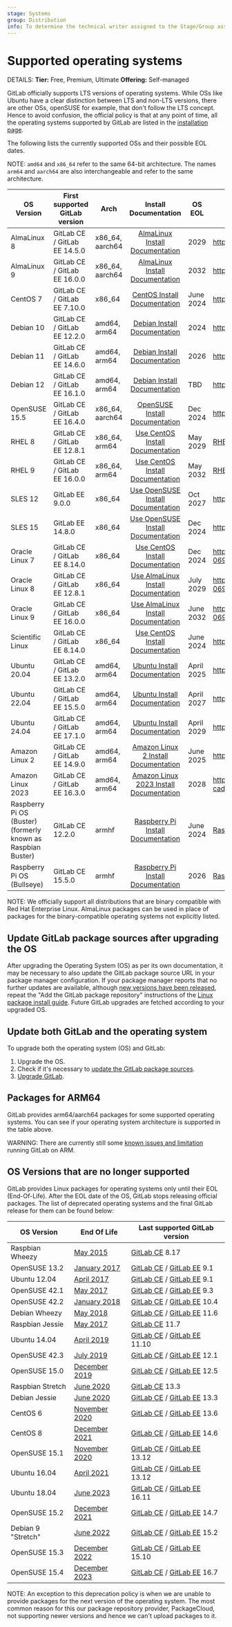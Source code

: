```yaml
---
stage: Systems
group: Distribution
info: To determine the technical writer assigned to the Stage/Group associated with this page, see https://handbook.gitlab.com/handbook/product/ux/technical-writing/#assignments
---
```


# Supported operating systems

DETAILS:
**Tier:** Free, Premium, Ultimate
**Offering:** Self-managed

GitLab officially supports LTS versions of operating systems. While OSs like
Ubuntu have a clear distinction between LTS and non-LTS versions, there are
other OSs, openSUSE for example, that don't follow the LTS concept. Hence to
avoid confusion, the official policy is that at any point of time, all the
operating systems supported by GitLab are listed in the
[installation page](https://about.gitlab.com/install/).

The following lists the currently supported OSs and their possible EOL dates.

NOTE:
`amd64` and `x86_64` refer to the same 64-bit architecture.
The names `arm64` and `aarch64` are also interchangeable and refer to the same
architecture.

| OS Version                                                   | First supported GitLab version | Arch            |                         Install Documentation                | OS EOL     | Details                                                      |
| ------------------------------------------------------------ | ------------------------------ | --------------- | :----------------------------------------------------------: | ---------- | ------------------------------------------------------------ |
| AlmaLinux 8                                                  | GitLab CE / GitLab EE 14.5.0   | x86_64, aarch64 | [AlmaLinux Install Documentation](https://about.gitlab.com/install/#almalinux) | 2029       | <https://almalinux.org/>                                     |
| AlmaLinux 9                                                  | GitLab CE / GitLab EE 16.0.0   | x86_64, aarch64 | [AlmaLinux Install Documentation](https://about.gitlab.com/install/#almalinux) | 2032       | <https://almalinux.org/>                                     |
| CentOS 7                                                     | GitLab CE / GitLab EE 7.10.0   | x86_64          | [CentOS Install Documentation](https://about.gitlab.com/install/#centos-7) | June 2024  | <https://www.centos.org/about/>                      |
| Debian 10                                                    | GitLab CE / GitLab EE 12.2.0   | amd64, arm64    | [Debian Install Documentation](https://about.gitlab.com/install/#debian) | 2024       | <https://wiki.debian.org/LTS>                                |
| Debian 11                                                    | GitLab CE / GitLab EE 14.6.0   | amd64, arm64    | [Debian Install Documentation](https://about.gitlab.com/install/#debian) | 2026       | <https://wiki.debian.org/LTS>                                |
| Debian 12                                                   | GitLab CE / GitLab EE 16.1.0   | amd64, arm64    | [Debian Install Documentation](https://about.gitlab.com/install/#debian) | TBD       | <https://wiki.debian.org/LTS>                                |
| OpenSUSE 15.5                                                | GitLab CE / GitLab EE 16.4.0   | x86_64, aarch64 | [OpenSUSE Install Documentation](https://about.gitlab.com/install/#opensuse-leap) | Dec 2024   | <https://en.opensuse.org/Lifetime>                           |
| RHEL 8                                                       | GitLab CE / GitLab EE 12.8.1   | x86_64, arm64   | [Use CentOS Install Documentation](https://about.gitlab.com/install/#centos-7) | May 2029   | [RHEL Details](https://access.redhat.com/support/policy/updates/errata/#Life_Cycle_Dates) |
| RHEL 9                                                      | GitLab CE / GitLab EE 16.0.0   | x86_64, arm64   | [Use CentOS Install Documentation](https://about.gitlab.com/install/#centos-7) | May 2032   | [RHEL Details](https://access.redhat.com/support/policy/updates/errata/#Life_Cycle_Dates) |
| SLES 12                                                      | GitLab EE 9.0.0                | x86_64          | [Use OpenSUSE Install Documentation](https://about.gitlab.com/install/#opensuse-leap) | Oct 2027   | <https://www.suse.com/lifecycle/>                            |
| SLES 15                                                      | GitLab EE 14.8.0                | x86_64          | [Use OpenSUSE Install Documentation](https://about.gitlab.com/install/#opensuse-leap) | Dec 2024   | <https://www.suse.com/lifecycle/>                            |
| Oracle Linux 7                                               | GitLab CE / GitLab EE 8.14.0   | x86_64          | [Use CentOS Install Documentation](https://about.gitlab.com/install/#centos-7) | Dec 2024         | <https://www.oracle.com/a/ocom/docs/elsp-lifetime-069338.pdf>                                                           |
| Oracle Linux 8                                               | GitLab CE / GitLab EE 12.8.1   | x86_64          | [Use AlmaLinux Install Documentation](https://about.gitlab.com/install/#almalinux) | July 2029         | <https://www.oracle.com/a/ocom/docs/elsp-lifetime-069338.pdf>                                                           |
| Oracle Linux 9                                               | GitLab CE / GitLab EE 16.0.0   | x86_64          | [Use AlmaLinux Install Documentation](https://about.gitlab.com/install/#almalinux) | June 2032         | <https://www.oracle.com/a/ocom/docs/elsp-lifetime-069338.pdf>                                                           |
| Scientific Linux                                             | GitLab CE / GitLab EE 8.14.0   | x86_64          | [Use CentOS Install Documentation](https://about.gitlab.com/install/#centos-7) | June 2024         | <https://scientificlinux.org/downloads/sl-versions/sl7/>                                                           |
| Ubuntu 20.04                                                 | GitLab CE / GitLab EE 13.2.0   | amd64, arm64    | [Ubuntu Install Documentation](https://about.gitlab.com/install/#ubuntu) | April 2025 | <https://wiki.ubuntu.com/Releases>                           |
| Ubuntu 22.04                                                 | GitLab CE / GitLab EE 15.5.0   | amd64, arm64    | [Ubuntu Install Documentation](https://about.gitlab.com/install/#ubuntu) | April 2027 | <https://wiki.ubuntu.com/Releases>                           |
| Ubuntu 24.04                                                 | GitLab CE / GitLab EE 17.1.0   | amd64, arm64    | [Ubuntu Install Documentation](https://about.gitlab.com/install/#ubuntu) | April 2029 | <https://wiki.ubuntu.com/Releases>                           |
| Amazon Linux 2                                               | GitLab CE / GitLab EE 14.9.0   | amd64, arm64    | [Amazon Linux 2 Install Documentation](https://about.gitlab.com/install/#amazonlinux-2) | June 2025  | <https://aws.amazon.com/amazon-linux-2/faqs/>                |
| Amazon Linux 2023                                            | GitLab CE / GitLab EE 16.3.0   | amd64, arm64    | [Amazon Linux 2023 Install Documentation](https://about.gitlab.com/install/#amazonlinux-2023) | 2028  | <https://docs.aws.amazon.com/linux/al2023/ug/release-cadence.html>                |
| Raspberry Pi OS (Buster) (formerly known as Raspbian Buster) | GitLab CE 12.2.0               | armhf           | [Raspberry Pi Install Documentation](https://about.gitlab.com/install/#raspberry-pi-os) | June 2024       | [Raspberry Pi Details](https://www.raspberrypi.com/news/new-old-functionality-with-raspberry-pi-os-legacy/) |
| Raspberry Pi OS (Bullseye) | GitLab CE 15.5.0               | armhf           | [Raspberry Pi Install Documentation](https://about.gitlab.com/install/#raspberry-pi-os) | 2026       | [Raspberry Pi Details](https://www.raspberrypi.com/news/raspberry-pi-os-debian-bullseye/) |

NOTE:
We officially support all distributions that are binary compatible with Red Hat Enterprise Linux.
AlmaLinux packages can be used in place of packages for the binary-compatible operating systems not explicitly listed.

## Update GitLab package sources after upgrading the OS

After upgrading the Operating System (OS) as per its own documentation,
it may be necessary to also update the GitLab package source URL
in your package manager configuration.
If your package manager reports that no further updates are available,
although [new versions have been released](https://about.gitlab.com/releases/categories/releases/), repeat the
"Add the GitLab package repository" instructions
of the [Linux package install guide](https://about.gitlab.com/install/#content).
Future GitLab upgrades are fetched according to your upgraded OS.

## Update both GitLab and the operating system

To upgrade both the operating system (OS) and GitLab:

1. Upgrade the OS.
1. Check if it's necessary to [update the GitLab package sources](#update-gitlab-package-sources-after-upgrading-the-os).
1. [Upgrade GitLab](../../update/index.md).

## Packages for ARM64

GitLab provides arm64/aarch64 packages for some supported operating systems.
You can see if your operating system architecture is supported in the table
above.

WARNING:
There are currently still some [known issues and limitation](https://gitlab.com/groups/gitlab-org/-/epics/4397)
running GitLab on ARM.

## OS Versions that are no longer supported

GitLab provides Linux packages for operating systems only until their
EOL (End-Of-Life). After the EOL date of the OS, GitLab stops releasing
official packages. The list of deprecated operating systems and the final GitLab
release for them can be found below:

| OS Version      | End Of Life                                                                        | Last supported GitLab version                                                                                                                                                                                                      |
| --------------- | ---------------------------------------------------------------------------------- | -----------------------------------------------------------------------------------------------------------------------------------------------------------------------------------------------------------------------------------|
| Raspbian Wheezy | [May 2015](https://downloads.raspberrypi.org/raspbian/images/raspbian-2015-05-07/) | [GitLab CE](https://packages.gitlab.com/app/gitlab/raspberry-pi2/search?q=gitlab-ce_8.17&dist=debian%2Fwheezy) 8.17                                                                                                                |
| OpenSUSE 13.2   | [January 2017](https://en.opensuse.org/Lifetime#Discontinued_distributions)        | [GitLab CE](https://packages.gitlab.com/app/gitlab/gitlab-ce/search?q=gitlab-ce-9.1&dist=opensuse%2F13.2) / [GitLab EE](https://packages.gitlab.com/app/gitlab/gitlab-ee/search?q=gitlab-ee-9.1&dist=opensuse%2F13.2) 9.1          |
| Ubuntu 12.04    | [April 2017](https://ubuntu.com/info/release-end-of-life)                          | [GitLab CE](https://packages.gitlab.com/app/gitlab/gitlab-ce/search?q=gitlab-ce_9.1&dist=ubuntu%2Fprecise) / [GitLab EE](https://packages.gitlab.com/app/gitlab/gitlab-ee/search?q=gitlab-ee_9.1&dist=ubuntu%2Fprecise) 9.1        |
| OpenSUSE 42.1   | [May 2017](https://en.opensuse.org/Lifetime#Discontinued_distributions)            | [GitLab CE](https://packages.gitlab.com/app/gitlab/gitlab-ce/search?q=gitlab-ce-9.3&dist=opensuse%2F42.1) / [GitLab EE](https://packages.gitlab.com/app/gitlab/gitlab-ee/search?q=gitlab-ee-9.3&dist=opensuse%2F42.1) 9.3          |
| OpenSUSE 42.2   | [January 2018](https://en.opensuse.org/Lifetime#Discontinued_distributions)        | [GitLab CE](https://packages.gitlab.com/app/gitlab/gitlab-ce/search?q=gitlab-ce-10.4&dist=opensuse%2F42.2) / [GitLab EE](https://packages.gitlab.com/app/gitlab/gitlab-ee/search?q=gitlab-ee-10.4&dist=opensuse%2F42.2) 10.4       |
| Debian Wheezy   | [May 2018](https://www.debian.org/News/2018/20180601)                              | [GitLab CE](https://packages.gitlab.com/app/gitlab/gitlab-ce/search?q=gitlab-ce_11.6&dist=debian%2Fwheezy) / [GitLab EE](https://packages.gitlab.com/app/gitlab/gitlab-ee/search?q=gitlab-ee_11.6&dist=debian%2Fwheezy) 11.6       |
| Raspbian Jessie | [May 2017](https://downloads.raspberrypi.org/raspbian/images/raspbian-2017-07-05/) | [GitLab CE](https://packages.gitlab.com/app/gitlab/raspberry-pi2/search?q=gitlab-ce_11.7&dist=debian%2Fjessie) 11.7                                                                                                                |
| Ubuntu 14.04    | [April 2019](https://ubuntu.com/info/release-end-of-life)                          | [GitLab CE](https://packages.gitlab.com/app/gitlab/gitlab-ce/search?q=gitlab-ce_11.10&dist=ubuntu%2Ftrusty) / [GitLab EE](https://packages.gitlab.com/app/gitlab/gitlab-ee/search?q=gitlab-ee_11.10&dist=ubuntu%2Ftrusty) 11.10    |
| OpenSUSE 42.3   | [July 2019](https://en.opensuse.org/Lifetime#Discontinued_distributions)           | [GitLab CE](https://packages.gitlab.com/app/gitlab/gitlab-ce/search?q=gitlab-ce-12.1&dist=opensuse%2F42.3) / [GitLab EE](https://packages.gitlab.com/app/gitlab/gitlab-ee/search?q=gitlab-ee-12.1&dist=opensuse%2F42.3) 12.1       |
| OpenSUSE 15.0   | [December 2019](https://en.opensuse.org/Lifetime#Discontinued_distributions)       | [GitLab CE](https://packages.gitlab.com/app/gitlab/gitlab-ce/search?q=gitlab-ce-12.5&dist=opensuse%2F15.0) / [GitLab EE](https://packages.gitlab.com/app/gitlab/gitlab-ee/search?q=gitlab-ee-12.5&dist=opensuse%2F15.0) 12.5       |
| Raspbian Stretch | [June 2020](https://downloads.raspberrypi.org/raspbian/images/raspbian-2019-04-09/) | [GitLab CE](https://packages.gitlab.com/app/gitlab/raspberry-pi2/search?q=gitlab-ce_13.3&dist=raspbian%2Fstretch) 13.3                                                                                                           |
| Debian Jessie   | [June 2020](https://www.debian.org/News/2020/20200709)                             | [GitLab CE](https://packages.gitlab.com/app/gitlab/gitlab-ce/search?q=gitlab-ce_13.2&dist=debian%2Fjessie) / [GitLab EE](https://packages.gitlab.com/app/gitlab/gitlab-ee/search?q=gitlab-ee_13.2&dist=debian%2Fjessie) 13.3       |
| CentOS 6        | [November 2020](https://www.centos.org/about/)                             | [GitLab CE](https://packages.gitlab.com/app/gitlab/gitlab-ce/search?q=13.6&filter=all&filter=all&dist=el%2F6) / [GitLab EE](https://packages.gitlab.com/app/gitlab/gitlab-ee/search?q=13.6&filter=all&filter=all&dist=el%2F6) 13.6 |
| CentOS 8        | [December 2021](https://www.centos.org/about/)                             | [GitLab CE](https://packages.gitlab.com/app/gitlab/gitlab-ce/search?q=14.6&filter=all&filter=all&dist=el%2F8) / [GitLab EE](https://packages.gitlab.com/app/gitlab/gitlab-ee/search?q=14.6&filter=all&filter=all&dist=el%2F8) 14.6 |
| OpenSUSE 15.1   | [November 2020](https://en.opensuse.org/Lifetime#Discontinued_distributions)       | [GitLab CE](https://packages.gitlab.com/app/gitlab/gitlab-ce/search?q=gitlab-ce-13.12&dist=opensuse%2F15.1) / [GitLab EE](https://packages.gitlab.com/app/gitlab/gitlab-ee/search?q=gitlab-ee-13.12&dist=opensuse%2F15.1) 13.12    |
| Ubuntu 16.04    | [April 2021](https://ubuntu.com/info/release-end-of-life)                          | [GitLab CE](https://packages.gitlab.com/app/gitlab/gitlab-ce/search?q=gitlab-ce_13.12&dist=ubuntu%2Fxenial) / [GitLab EE](https://packages.gitlab.com/app/gitlab/gitlab-ee/search?q=gitlab-ee_13.12&dist=ubuntu%2Fxenial) 13.12    |
| Ubuntu 18.04    | [June 2023](https://ubuntu.com/info/release-end-of-life)                          | [GitLab CE](https://packages.gitlab.com/app/gitlab/gitlab-ce/search?q=gitlab-ce_16.11&dist=ubuntu%2Fbionic) / [GitLab EE](https://packages.gitlab.com/app/gitlab/gitlab-ee/search?q=ggitlab-ee_16.11&dist=ubuntu%2Fbionic) 16.11    |
| OpenSUSE 15.2   | [December 2021](https://en.opensuse.org/Lifetime#Discontinued_distributions)       | [GitLab CE](https://packages.gitlab.com/app/gitlab/gitlab-ce/search?q=gitlab-ce-14.7&dist=opensuse%2F15.2) / [GitLab EE](https://packages.gitlab.com/app/gitlab/gitlab-ee/search?q=gitlab-ee-14.7&dist=opensuse%2F15.2) 14.7       |
| Debian 9 "Stretch" | [June 2022](https://lists.debian.org/debian-lts-announce/2022/07/msg00002.html) | [GitLab CE](https://packages.gitlab.com/app/gitlab/gitlab-ce/search?q=gitlab-ce_15.2&dist=debian%2Fstretch) / [GitLab EE](https://packages.gitlab.com/app/gitlab/gitlab-ee/search?q=gitlab-ee_15.2&dist=debian%2Fstretch) 15.2     |
| OpenSUSE 15.3   | [December 2022](https://en.opensuse.org/Lifetime#Discontinued_distributions)       | [GitLab CE](https://packages.gitlab.com/app/gitlab/gitlab-ce/search?q=gitlab-ce-15.10&dist=opensuse%2F15.3) / [GitLab EE](https://packages.gitlab.com/app/gitlab/gitlab-ee/search?q=gitlab-ee-15.10&dist=opensuse%2F15.3) 15.10    |
| OpenSUSE 15.4   | [December 2023](https://en.opensuse.org/Lifetime#Discontinued_distributions)       | [GitLab CE](https://packages.gitlab.com/app/gitlab/gitlab-ce/search?q=gitlab-ce-16.7&dist=opensuse%2F15.4) / [GitLab EE](https://packages.gitlab.com/app/gitlab/gitlab-ee/search?q=gitlab-ee-16.7&dist=opensuse%2F15.4) 16.7       |

NOTE:
An exception to this deprecation policy is when we are unable to provide
packages for the next version of the operating system. The most common reason
for this our package repository provider, PackageCloud, not supporting newer
versions and hence we can't upload packages to it.
